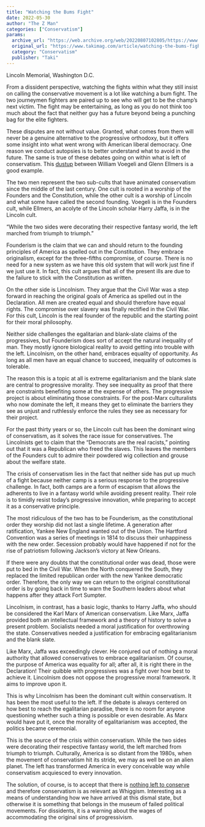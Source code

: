 ```yaml
---
title: "Watching the Bums Fight"
date: 2022-05-30
author: "The Z Man"
categories: ["Conservatism"]
params:
  archive_url: "https://web.archive.org/web/20220807102805/https://www.takimag.com/article/watching-the-bums-fight/"
  original_url: "https://www.takimag.com/article/watching-the-bums-fight/"
  category: "Conservatism"
  publisher: "Taki"
---
```


Lincoln Memorial, Washington D.C.

From a dissident perspective, watching the fights within what they still insist on calling the conservative movement is a lot like watching a bum fight. The two journeymen fighters are paired up to see who will get to be the champ’s next victim. The fight may be entertaining, as long as you do not think too much about the fact that neither guy has a future beyond being a punching bag for the elite fighters.

These disputes are not without value. Granted, what comes from them will never be a genuine alternative to the progressive orthodoxy, but it offers some insight into what went wrong with American liberal democracy. One reason we conduct autopsies is to better understand what to avoid in the future. The same is true of these debates going on within what is left of conservatism. This [dustup](https://web.archive.org/web/20220818191807/https://amgreatness.com/2022/05/21/remain-calm-all-is-well-how-not-to-save-the-republic/) between William Voegeli and Glenn Ellmers is a good example.

The two men represent the two sub-cults that have animated conservatism since the middle of the last century. One cult is rooted in a worship of the Founders and the Constitution, while the other cult is a worship of Lincoln and what some have called the second founding. Voegeli is in the Founders cult, while Ellmers, an acolyte of the Lincoln scholar Harry Jaffa, is in the Lincoln cult.

“While the two sides were decorating their respective fantasy world, the left marched from triumph to triumph.”

Founderism is the claim that we can and should return to the founding principles of America as spelled out in the Constitution. They embrace originalism, except for the three-fifths compromise, of course. There is no need for a new system as we have this old system that will work just fine if we just use it. In fact, this cult argues that all of the present ills are due to the failure to stick with the Constitution as written.

On the other side is Lincolnism. They argue that the Civil War was a step forward in reaching the original goals of America as spelled out in the Declaration. All men are created equal and should therefore have equal rights. The compromise over slavery was finally rectified in the Civil War. For this cult, Lincoln is the real founder of the republic and the starting point for their moral philosophy.

Neither side challenges the egalitarian and blank-slate claims of the progressives, but Founderism does sort of accept the natural inequality of man. They mostly ignore biological reality to avoid getting into trouble with the left. Lincolnism, on the other hand, embraces equality of opportunity. As long as all men have an equal chance to succeed, inequality of outcomes is tolerable.

The reason this is a topic at all is extreme egalitarianism and the blank slate are central to progressive morality. They see inequality as proof that there are constraints benefiting some at the expense of others. The progressive project is about eliminating those constraints. For the post-Marx culturalists who now dominate the left, it means they get to eliminate the barriers they see as unjust and ruthlessly enforce the rules they see as necessary for their project.

For the past thirty years or so, the Lincoln cult has been the dominant wing of conservatism, as it solves the race issue for conservatives. The Lincolnists get to claim that the “Democrats are the real racists,” pointing out that it was a Republican who freed the slaves. This leaves the members of the Founders cult to admire their powdered wig collection and grouse about the welfare state.

The crisis of conservatism lies in the fact that neither side has put up much of a fight because neither camp is a serious response to the progressive challenge. In fact, both camps are a form of escapism that allows the adherents to live in a fantasy world while avoiding present reality. Their role is to timidly resist today’s progressive innovation, while preparing to accept it as a conservative principle.

The most ridiculous of the two has to be Founderism, as the constitutional order they worship did not last a single lifetime. A generation after ratification, Yankee New England wanted out of the Union. The Hartford Convention was a series of meetings in 1814 to discuss their unhappiness with the new order. Secession probably would have happened if not for the rise of patriotism following Jackson’s victory at New Orleans.

If there were any doubts that the constitutional order was dead, those were put to bed in the Civil War. When the North conquered the South, they replaced the limited republican order with the new Yankee democratic order. Therefore, the only way we can return to the original constitutional order is by going back in time to warn the Southern leaders about what happens after they attack Fort Sumpter.

Lincolnism, in contrast, has a basic logic, thanks to Harry Jaffa, who should be considered the Karl Marx of American conservatism. Like Marx, Jaffa provided both an intellectual framework and a theory of history to solve a present problem. Socialists needed a moral justification for overthrowing the state. Conservatives needed a justification for embracing egalitarianism and the blank slate.

Like Marx, Jaffa was exceedingly clever. He conjured out of nothing a moral authority that allowed conservatives to embrace egalitarianism. Of course, the purpose of America was equality for all; after all, it is right there in the Declaration! Their quibble with progressives was a fight over how best to achieve it. Lincolnism does not oppose the progressive moral framework. It aims to improve upon it.

This is why Lincolnism has been the dominant cult within conservatism. It has been the most useful to the left. If the debate is always centered on how best to reach the egalitarian paradise, there is no room for anyone questioning whether such a thing is possible or even desirable. As Marx would have put it, once the morality of egalitarianism was accepted, the politics became ceremonial.

This is the source of the crisis within conservatism. While the two sides were decorating their respective fantasy world, the left marched from triumph to triumph. Culturally, America is so distant from the 1980s, when the movement of conservatism hit its stride, we may as well be on an alien planet. The left has transformed America in every conceivable way while conservatism acquiesced to every innovation.

The solution, of course, is to accept that there is [nothing left to conserve](https://web.archive.org/web/20220818191807/https://claremontreviewofbooks.com/the-right-now/) and therefore conservatism is as relevant as Whiggism. Interesting as a means of understanding how we have arrived at this dismal state, but otherwise it is something that belongs in the museum of failed political movements. For dissidents, it is a warning about the wages of accommodating the original sins of progressivism.
